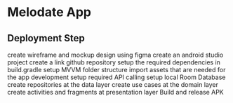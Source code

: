 # Melodate App

## Deployment Step

create wireframe and mockup design using figma
create an android studio project
create a link github repository
setup the required dependencies in build.gradle
setup MVVM folder structure
import assets that are needed for the app development
setup required API calling
setup local Room Database
create repositories at the data layer
create use cases at the domain layer
create activities and fragments at presentation layer
Build and release APK
